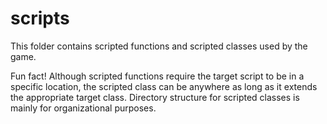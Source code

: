 # scripts

This folder contains scripted functions and scripted classes used by the game.

Fun fact! Although scripted functions require the target script to be in a
specific location, the scripted class can be anywhere as long as it extends the
appropriate target class. Directory structure for scripted classes is mainly for
organizational purposes.
